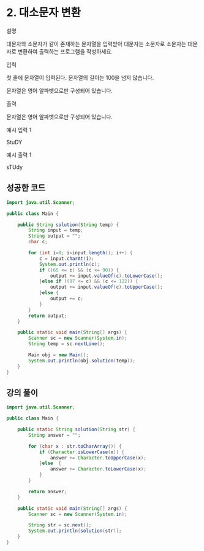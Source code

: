 # 2. 대소문자 변환

설명

대문자와 소문자가 같이 존재하는 문자열을 입력받아 대문자는 소문자로 소문자는 대문자로 변환하여 출력하는 프로그램을 작성하세요.

입력

첫 줄에 문자열이 입력된다. 문자열의 길이는 100을 넘지 않습니다.

문자열은 영어 알파벳으로만 구성되어 있습니다.

출력

문자열은 영어 알파벳으로만 구성되어 있습니다.

예시 입력 1

StuDY

예시 출력 1

sTUdy

## 성공한 코드

```java
import java.util.Scanner;

public class Main {

    public String solution(String temp) {
        String input = temp;
        String output = "";
        char c;

        for (int i=0; i<input.length(); i++) {
            c = input.charAt(i);
            System.out.println(c);
            if ((65 <= c) && (c <= 90)) {
                output += input.valueOf(c).toLowerCase();
            }else if ((97 <= c) && (c <= 122)) {
                output += input.valueOf(c).toUpperCase();
            }else {
                output += c;
            }
        }
        return output;
    }

    public static void main(String[] args) {
        Scanner sc = new Scanner(System.in);
        String temp = sc.nextLine();

        Main obj = new Main();
        System.out.println(obj.solution(temp));
    }
}
```

## 강의 풀이

```java
import java.util.Scanner;

public class Main {

    public static String solution(String str) {
        String answer = "";

        for (char x : str.toCharArray()) {
            if (Character.isLowerCase(x)) {
                answer += Character.toUpperCase(x);
            }else  {
                answer += Character.toLowerCase(x);
            }
        }

        return answer;
    }

    public static void main(String[] args) {
        Scanner sc = new Scanner(System.in);

        String str = sc.next();
        System.out.println(solution(str));
    }
}
```

